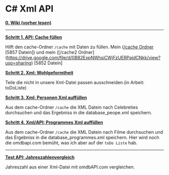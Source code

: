 # C# Xml API
[__0. Wiki (vorher lesen)__](https://github.com/DerDannyF/CSharp-XML-API/wiki/CSharp-XML-API-Wiki)


---------------------------------------


[__Schritt 1. API: Cache füllen__](https://github.com/DerDannyF/CSharp-XML-API/tree/master/3%20API%20Cache%20erstellen)

Hilft den cache-Ordner `/cache` mit Daten zu füllen. Mein ([/cache Ordner](https://drive.google.com/file/d/0B82ExpNWhsiCMnYxWTR0cTJaV2s/view?usp=sharing) [5857 Datein]) und mein ([/cache2 Ordner] (https://drive.google.com/file/d/0B82ExpNWhsiCWjFzUERPajdCNkk/view?usp=sharing) [5852 Datein]

[__Schritt 2. Xml: Wohlgeformtheit__](https://github.com/DerDannyF/CSharp-XML-API/tree/master/2%20wohlgeformte%20Xml%20File)

 Teile die nicht in unsere Xml-Datei passen ausschneiden.(in Arbeit: toDoListe)

[__Schritt 3. Xml: Personen Xml auffüllen__](https://github.com/DerDannyF/CSharp-XML-API/tree/master/4%20Personen%20Xml)

Aus dem cache-Ordner `/cache` die XML Datein nach Celebreties durchsuchen und das Ergebniss in die database_peope.xml speichern.

[__Schritt 4. Xml/API: Programmes Xml auffüllen__](https://github.com/DerDannyF/CSharp-XML-API/tree/master/4%20Filme)

Aus dem cache-Ordner `/cache` die XML Datein nach Filme durchsuchen und das Ergebniss in die database_programmes.xml speichern.
Hier wird noch die omdbapi.com bemüht, was ich aber auf der `toDo Liste` hab.
 
---------------------------------------

[__Test API: Jahreszahlenvergleich__](https://github.com/DerDannyF/CSharp-XML-API/tree/master/1%20omdb%20API%20Jahreszahlen)

 Jahreszahl aus einer Xml-Datei mit omdbAPI.com vergleichen.
